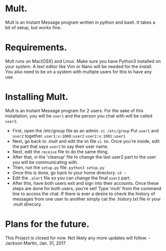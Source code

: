 # Mult.    
Mult is an Instant Message program written in python and bash. It
takes a bit of setup, but works fine.                                          

# Requirements.
Mult runs on Mac(OSX) and Linux. Make sure you have Python3 installed
on your system. A text editor like Vim or Nano will be needed for the install.
You also need to be on a system with multiple users for this to have any
use.

# Installing Mult.
Mult is an Instant Message program for 2 users. For the sake of this
installation, you will be `user1` and the person you chat with will 
be called `user2`. 
 - First, open the /etc/group file as an admin. `vi
/etc/group` Put `user1` and `user2` together. `user1:x:1000:user2` `user2:x:1001:user1`
 - Next, go back to .mult and edit the `bh` file `vi bh`. Once you're 
inside, edit the part that says `user2` to say their user name. 
 - Next, edit the `receive` file to do the same thing. 
 - After that, vi the 'cleanup' file to change the last user2 part to the user you 
will be communicating with.
 - Then, run the `setup.py` file. `python3 setup.py` 
 - Once this is done, go back to your home directory. `cd ~`
 - Edit the `.alert` file so you can change the final `user2` part. 
 - After this, have both users exit and sign into their accounts.
Once these steps are done for both users, you're set! 
Type 'mult' from the command line to access the chat. If there is ever a desire
to check the history of messages from one user to another simply cat
the .history.txt file in your .mult direcory.

# Plans for the future.                                                  
This Project is closed for now. Not likely any more updates will follow.
-Jackson Martin, Jan. 31, 2017
